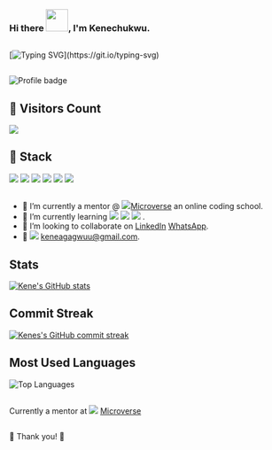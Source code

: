 ##

### Hi there <img src="https://emoji.gg/assets/emoji/wavegif_1860.gif" width="40" height="40"/>, I'm Kenechukwu.

##

[![Typing SVG](https://readme-typing-svg.herokuapp.com?font=Popins&duration=4700&color=E8A44FED&lines=Over+4+years+of+active+experience.;I+build+edge+cutting+business+logic.;Always+happy+to+learn+new+stuff.;I+am+open+to+new+opportunities.)](https://git.io/typing-svg)

##

![Profile badge](https://www.codewars.com/users/Kaynay/badges/large)

## 👱 Visitors Count

![](https://komarev.com/ghpvc/?username=kene-creator&color=green)

##

## 🥇 Stack

![](https://img.shields.io/badge/JS-React-brightgreen) ![](https://img.shields.io/badge/HTML5-SemanticTAGS-orange) ![](https://img.shields.io/badge/CSS-CSS3-blue) ![](https://img.shields.io/badge/HTML-haml-yellow) ![](https://img.shields.io/badge/git-Git-brightgreen) ![](https://img.shields.io/badge/CSS-Tailwind-CSS)

##

- 🔭 I’m currently a mentor @ ![](https://img.shields.io/badge/Microverse-blueviolet)[Microverse](https://www.microverse.org/?grsf=fds6ce) an online coding school.
- 🌱 I’m currently learning ![](https://img.shields.io/badge/Ruby-on:Rails-red) ![](https://img.shields.io/badge/JS-React-brightgreen) ![](https://img.shields.io/badge/js-node-green) [](https://img.shields.io/npm/types/typescriptt).
- 👯 I’m looking to collaborate on [LinkedIn](https://linkedin.com/in/kenechukwuagagwu) [WhatsApp](https://wa.me/2348178066257).
- 💬 ![](https://img.shields.io/badge/Email-Gmail-red) keneagagwuu@gmail.com.

##

## Stats

[![Kene's GitHub stats](https://github-readme-stats.vercel.app/api?username=kene-creator)](https://github.com/anuraghazra/github-readme-stats)

##

## Commit Streak

[![Kenes's GitHub commit streak](https://github-readme-streak-stats.herokuapp.com/?user=kene-creator&theme=tokyonight)](https://git.io/streak-stats)

## Most Used Languages

![Top Languages](https://github-readme-stats.vercel.app/api/top-langs?username=kene-creator&show_icons=true&locale=en&layout=compact&theme=tokyonight)

##

Currently a mentor at ![](https://img.shields.io/badge/Microverse-blueviolet) [Microverse](https://www.microverse.org/?grsf=fds6ce)

##

🤝 Thank you! 🤝
